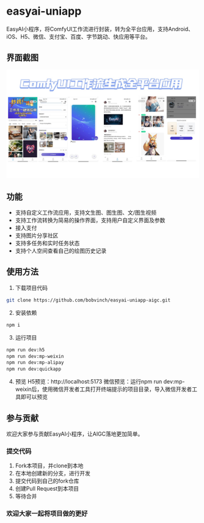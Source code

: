 # easyai-uniapp

EasyAI小程序，将ComfyUI工作流进行封装，转为全平台应用，支持Android、iOS、H5、微信、支付宝、百度、字节跳动、快应用等平台。

## 界面截图
![](./github-desc.jpg)


## 功能
* 支持自定义工作流应用，支持文生图、图生图、文/图生视频
* 支持工作流转换为简易的操作界面，支持用户自定义界面及参数
* 接入支付
* 支持图片分享社区
* 支持多任务和实时任务状态
* 支持个人空间查看自己的绘图历史记录

## 使用方法

1. 下载项目代码
```bash
git clone https://github.com/bobvinch/easyai-uniapp-aigc.git
```
2. 安装依赖
```bash
npm i
```
3. 运行项目
```bash
npm run dev:h5 
npm run dev:mp-weixin
npm run dev:mp-alipay
npm run dev:quickapp
```
4. 预览
H5预览：http://localhost:5173
微信预览：运行npm run dev:mp-weixin后，使用微信开发者工具打开终端提示的项目目录，导入微信开发者工具即可以预览

## 参与贡献
欢迎大家参与贡献EasyAI小程序，让AIGC落地更加简单。
### 提交代码
1. Fork本项目，并clone到本地
2. 在本地创建新的分支，进行开发
3. 提交代码到自己的fork仓库
4. 创建Pull Request到本项目
5. 等待合并
### 欢迎大家一起将项目做的更好